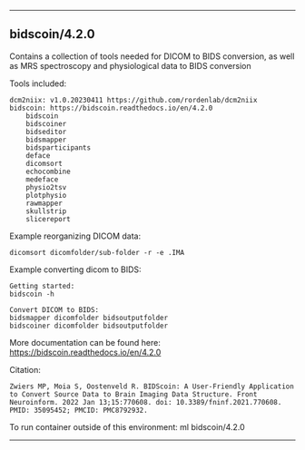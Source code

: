 
----------------------------------
## bidscoin/4.2.0 ##
Contains a collection of tools needed for DICOM to BIDS conversion, as well as MRS spectroscopy and physiological data to BIDS conversion

Tools included:
```
dcm2niix: v1.0.20230411 https://github.com/rordenlab/dcm2niix
bidscoin: https://bidscoin.readthedocs.io/en/4.2.0
    bidscoin
    bidscoiner
    bidseditor
    bidsmapper
    bidsparticipants
    deface
    dicomsort
    echocombine
    medeface
    physio2tsv
    plotphysio
    rawmapper
    skullstrip
    slicereport
```

Example reorganizing DICOM data:
```
dicomsort dicomfolder/sub-folder -r -e .IMA
```

Example converting dicom to BIDS: 
```
Getting started:
bidscoin -h

Convert DICOM to BIDS:
bidsmapper dicomfolder bidsoutputfolder
bidscoiner dicomfolder bidsoutputfolder
```

More documentation can be found here:
https://bidscoin.readthedocs.io/en/4.2.0


Citation:
```
Zwiers MP, Moia S, Oostenveld R. BIDScoin: A User-Friendly Application to Convert Source Data to Brain Imaging Data Structure. Front Neuroinform. 2022 Jan 13;15:770608. doi: 10.3389/fninf.2021.770608. PMID: 35095452; PMCID: PMC8792932.
```

To run container outside of this environment: ml bidscoin/4.2.0

----------------------------------
